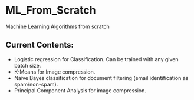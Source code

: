 # ML_From_Scratch
Machine Learning Algorithms from scratch     
## Current Contents:   
- Logistic regression for Classification. Can be trained with any given batch size.   
- K-Means for Image compression.    
- Naive Bayes classification for document filtering (email identification as spam/non-spam).    
- Principal Component Analysis for image compression.    
